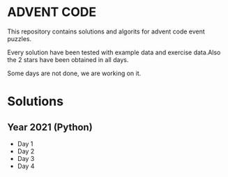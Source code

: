 # ADVENT CODE

This repository contains solutions and algorits for advent code event puzzles.

Every solution have been tested with example data and exercise data.Also the 2 stars have been obtained in all days.

Some days are not done, we are working on it.

# Solutions
## Year 2021 (Python)

- Day 1
- Day 2
- Day 3
- Day 4